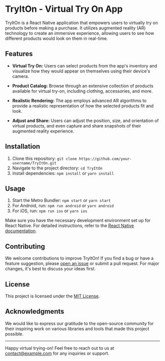 # TryItOn - Virtual Try On App

TryItOn is a React Native application that empowers users to virtually try on products before making a purchase. It utilizes augmented reality (AR) technology to create an immersive experience, allowing users to see how different products would look on them in real-time.

## Features

- **Virtual Try On:** Users can select products from the app's inventory and visualize how they would appear on themselves using their device's camera.

- **Product Catalog:** Browse through an extensive collection of products available for virtual try-on, including clothing, accessories, and more.

- **Realistic Rendering:** The app employs advanced AR algorithms to provide a realistic representation of how the selected products fit and look.

- **Adjust and Share:** Users can adjust the position, size, and orientation of virtual products, and even capture and share snapshots of their augmented reality experience.


## Installation

1. Clone this repository: `git clone https://github.com/your-username/TryItOn.git`
2. Navigate to the project directory: `cd TryItOn`
3. Install dependencies: `npm install` or `yarn install`

## Usage

1. Start the Metro Bundler: `npm start` or `yarn start`
2. For Android, run: `npm run android` or `yarn android`
3. For iOS, run: `npm run ios` or `yarn ios`

Make sure you have the necessary development environment set up for React Native. For detailed instructions, refer to the [React Native documentation](https://reactnative.dev/docs/environment-setup).

## Contributing

We welcome contributions to improve TryItOn! If you find a bug or have a feature suggestion, please [open an issue](https://github.com/your-username/TryItOn/issues) or submit a pull request. For major changes, it's best to discuss your ideas first.

## License

This project is licensed under the [MIT License](LICENSE).

## Acknowledgments

We would like to express our gratitude to the open-source community for their inspiring work on various libraries and tools that made this project possible.

---

Happy virtual trying-on! Feel free to reach out to us at [contact@example.com](mailto:faizanhameed010@gmail.com) for any inquiries or support.
